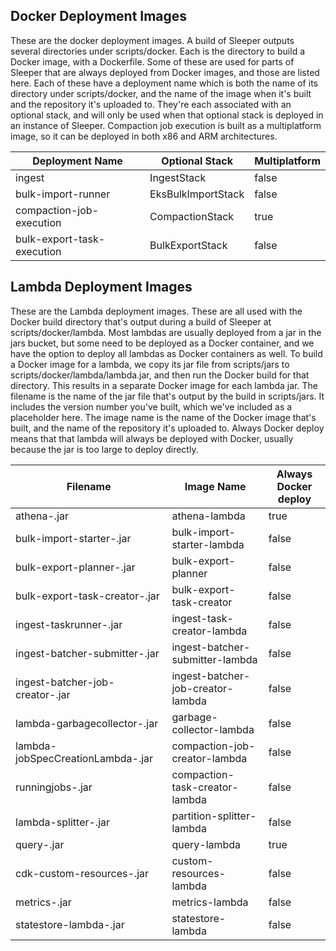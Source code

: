 ## Docker Deployment Images
These are the docker deployment images.
A build of Sleeper outputs several directories under scripts/docker. 
Each is the directory to build a Docker image, with a Dockerfile. 
Some of these are used for parts of Sleeper that are always deployed from Docker images, and those are listed here.
Each of these have a deployment name which is both the name of its directory under scripts/docker, and the name of the image when it's built and the repository it's uploaded to.
They're each associated with an optional stack, and will only be used when that optional stack is deployed in an instance of Sleeper.
Compaction job execution is built as a multiplatform image, so it can be deployed in both x86 and ARM architectures.

| Deployment Name            | Optional Stack     | Multiplatform |
|----------------------------|--------------------|---------------|
| ingest                     | IngestStack        | false         |
| bulk-import-runner         | EksBulkImportStack | false         |
| compaction-job-execution   | CompactionStack    | true          |
| bulk-export-task-execution | BulkExportStack    | false         |

## Lambda Deployment Images
These are the Lambda deployment images.
These are all used with the Docker build directory that's output during a build of Sleeper at scripts/docker/lambda.
Most lambdas are usually deployed from a jar in the jars bucket, but some need to be deployed as a Docker container, and we have the option to deploy all lambdas as Docker containers as well.
To build a Docker image for a lambda, we copy its jar file from scripts/jars to scripts/docker/lambda/lambda.jar, and then run the Docker build for that directory.
This results in a separate Docker image for each lambda jar.
The filename is the name of the jar file that's output by the build in scripts/jars.
It includes the version number you've built, which we've included as a placeholder here.
The image name is the name of the Docker image that's built, and the name of the repository it's uploaded to.
Always Docker deploy means that that lambda will always be deployed with Docker, usually because the jar is too large to deploy directly.

| Filename                                          | Image Name                        | Always Docker deploy |
|---------------------------------------------------|-----------------------------------|----------------------|
| athena-<version-number>.jar                       | athena-lambda                     | true                 |
| bulk-import-starter-<version-number>.jar          | bulk-import-starter-lambda        | false                |
| bulk-export-planner-<version-number>.jar          | bulk-export-planner               | false                |
| bulk-export-task-creator-<version-number>.jar     | bulk-export-task-creator          | false                |
| ingest-taskrunner-<version-number>.jar            | ingest-task-creator-lambda        | false                |
| ingest-batcher-submitter-<version-number>.jar     | ingest-batcher-submitter-lambda   | false                |
| ingest-batcher-job-creator-<version-number>.jar   | ingest-batcher-job-creator-lambda | false                |
| lambda-garbagecollector-<version-number>.jar      | garbage-collector-lambda          | false                |
| lambda-jobSpecCreationLambda-<version-number>.jar | compaction-job-creator-lambda     | false                |
| runningjobs-<version-number>.jar                  | compaction-task-creator-lambda    | false                |
| lambda-splitter-<version-number>.jar              | partition-splitter-lambda         | false                |
| query-<version-number>.jar                        | query-lambda                      | true                 |
| cdk-custom-resources-<version-number>.jar         | custom-resources-lambda           | false                |
| metrics-<version-number>.jar                      | metrics-lambda                    | false                |
| statestore-lambda-<version-number>.jar            | statestore-lambda                 | false                |

